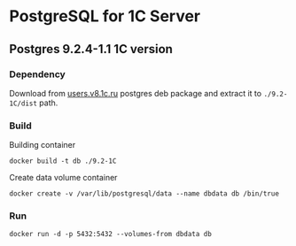 # PostgreSQL for 1C Server

## Postgres 9.2.4-1.1 1C version

### Dependency

Download from [users.v8.1c.ru](https://users.v8.1c.ru/distribution/version_file?nick=AddCompPostgre&ver=9.2.4-1.1C&path=AddCompPostgre\9_2_4_1_1S\postgresql_9_2_4_1_1C_amd64_deb_tar.bz2) postgres deb package and extract it to ```./9.2-1С/dist``` path.

### Build

Building container

    docker build -t db ./9.2-1С

Create data volume container
  
    docker create -v /var/lib/postgresql/data --name dbdata db /bin/true

### Run

    docker run -d -p 5432:5432 --volumes-from dbdata db


